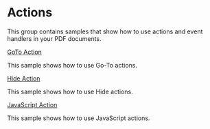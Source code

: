 # Actions
This group contains samples that show how to use actions and event handlers in your PDF documents.

[GoTo Action](/Samples/Actions/GoToAction)

This sample shows how to use Go-To actions.

[Hide Action](/Samples/Actions/HideAction)

This sample shows how to use Hide actions.

[JavaScript Action](/Samples/Actions/JavaScriptAction)

This sample shows how to use JavaScript actions.
